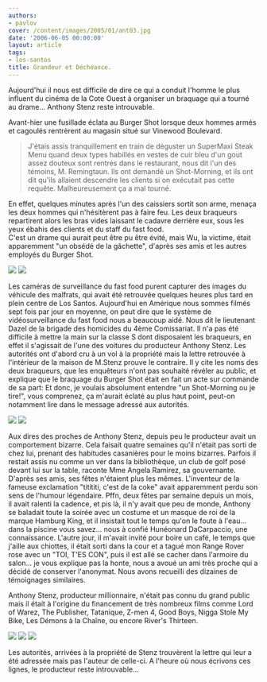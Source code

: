 ```yaml
---
authors:
- pavlov
cover: /content/images/2005/01/ant03.jpg
date: '2006-06-05 00:00:00'
layout: article
tags:
- los-santos
title: Grandeur et Déchéance.
---
```



Aujourd'hui il nous est difficile de dire ce qui a conduit l'homme le plus influent du cinéma de la Cote Ouest à organiser un braquage qui a tourné au drame... Anthony Stenz reste introuvable.

Avant-hier une fusillade éclata au Burger Shot lorsque deux hommes armés et cagoulés rentrèrent au magasin situé sur Vinewood Boulevard.

> J'étais assis tranquillement en train de déguster un SuperMaxi Steak Menu quand deux types habillés en vestes de cuir bleu d'un gout assez douteux sont rentrés dans le restaurant, nous dit l'un des témoins, M. Remingtaun. Ils ont demandé un Shot-Morning, et ils ont dit qu'ils allaient descendre les clients si on exécutait pas cette requête. Malheureusement ça a mal tourné.

En effet, quelques minutes après l'un des caissiers sortit son arme, menaça les deux hommes qui n'hésitèrent pas à faire feu. Les deux braqueurs repartirent alors les bras vides laissant le cadavre derrière eux, sous les yeux ébahis des clients et du staff du fast food.  
C'est un drame qui aurait peut être pu être évité, mais Wu, la victime, était apparemment "un obsédé de la gâchette", d'après ses amis et les autres employés du Burger Shot.

![](/content/images/2005/01/ant06.jpg)
![](/content/images/2005/01/ant07.jpg)

Les caméras de surveillance du fast food purent capturer des images du véhicule des malfrats, qui avait été retrouvée quelques heures plus tard en plein centre de Los Santos. Aujourd'hui en Amérique nous sommes filmés sept fois par jour en moyenne, on peut dire que le système de vidéosurveillance du fast food nous a beaucoup aidé. Nous dit le lieutenant Dazel de la brigade des homicides du 4ème Comissariat. Il n'a pas été difficile à mettre la main sur la classe S dont disposaient les braqueurs, en effet il s'agissait de l'une des voitures du producteur Anthony Stenz. Les autorités ont d'abord cru à un vol à la propriété mais la lettre retrouvée à l'intérieur de la maison de M.Stenz prouve le contraire. Il y cite les noms des deux braqueurs, que les enquêteurs n'ont pas souhaité révéler au public, et explique que le braquage du Burger Shot était en fait un acte sur commande de sa part: Et donc, je voulais absolument entendre "un Shot-Morning ou je tire!", vous comprenez, ça m'aurait éclaté au plus haut point, peut-on notamment lire dans le message adressé aux autorités.

![](/content/images/2005/01/ant04.jpg)
![](/content/images/2005/01/ant05.jpg)

Aux dires des proches de Anthony Stenz, depuis peu le producteur avait un comportement bizarre. Cela faisait quatre semaines qu'il n'était pas sorti de chez lui, prenant des habitudes casanières pour le moins bizarres. Parfois il restait assis nu comme un ver dans la bibliothèque, un club de golf posé devant lui sur la table, raconte Mme Angela Ramirez, sa gouvernante. D'après ses amis, ses fêtes n'étaient plus les mêmes. L'inventeur de la fameuse exclamation "titititi, c'est de la coke" avait apparemment perdu son sens de l'humour légendaire. Pffn, deux fêtes par semaine depuis un mois, il avait ralenti la cadence, et pis là, il n'y avait que peu de monde, Anthony se baladait toute la soirée avec un costume et un masque de roi de la marque Hamburg King, et il insistait tout le temps qu'on le foute à l'eau... dans la piscine vous savez... nous à confié Hunéonard DaCarpaccio, une connaissance. L'autre jour, il m'avait invité pour boire un café, le temps que j'aille aux chiottes, il était sorti dans la cour et a tagué mon Range Rover rose avec un "TOI, T'ES CON", puis il est allé se cacher dans l'armoire du salon... je vous explique pas la honte, nous a avoué un ami très proche qui a décidé de conserver l'anonymat. Nous avons recueilli des dizaines de témoignages similaires.

Anthony Stenz, producteur millionnaire, n'était pas connu du grand public mais il était à l'origine du financement de très nombreux films comme Lord of Warez, The Publisher, Tatanique, Z-men 4, Good Boys, Nigga Stole My Bike, Les Démons à la Chaîne, ou encore River's Thirteen.

![](/content/images/2005/01/ant01.jpg)
![](/content/images/2005/01/ant02.jpg)
![](/content/images/2005/01/ant03.jpg)

Les autorités, arrivées à la propriété de Stenz trouvèrent la lettre qui leur a été adressée mais pas l'auteur de celle-ci. A l'heure où nous écrivons ces lignes, le producteur reste introuvable...